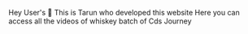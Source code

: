 Hey User's 👋
This is Tarun who developed this website 
Here you can access all the videos of whiskey batch of Cds Journey 
